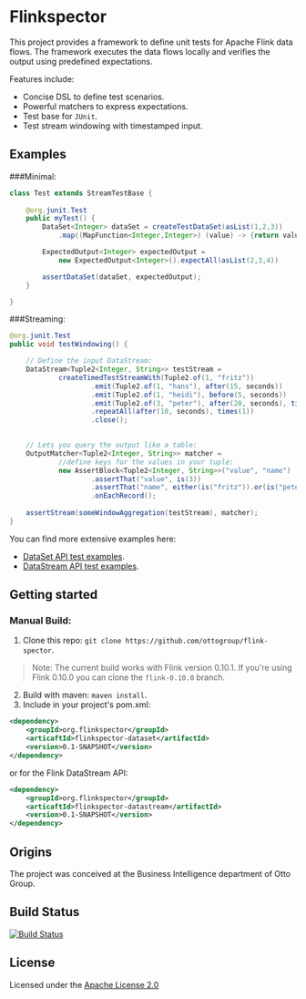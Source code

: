 # Flinkspector

This project provides a framework to define unit tests for Apache Flink data flows.
The framework executes the data flows locally and verifies the output using predefined expectations. 

Features include:
- Concise DSL to define test scenarios.
- Powerful matchers to express expectations.
- Test base for `JUnit`.
- Test stream windowing with timestamped input.

## Examples

###Minimal:
```java
class Test extends StreamTestBase {
    
    @org.junit.Test
    public myTest() {
		DataSet<Integer> dataSet = createTestDataSet(asList(1,2,3))
		    .map((MapFunction<Integer,Integer>) (value) -> {return value + 1});

		ExpectedOutput<Integer> expectedOutput = 
		    new ExpectedOutput<Integer>().expectAll(asList(2,3,4))

		assertDataSet(dataSet, expectedOutput);
    }

}
```

###Streaming: 
```java
@org.junit.Test
public void testWindowing() {

	// Define the input DataStream:	
	DataStream<Tuple2<Integer, String>> testStream =
			createTimedTestStreamWith(Tuple2.of(1, "fritz"))
					.emit(Tuple2.of(1, "hans"), after(15, seconds))	
					.emit(Tuple2.of(1, "heidi"), before(5, seconds))	
					.emit(Tuple2.of(3, "peter"), after(20, seconds), times(10))	
					.repeatAll(after(10, seconds), times(1))
					.close();

		
	// Lets you query the output like a table:
	OutputMatcher<Tuple2<Integer, String>> matcher =
			//define keys for the values in your tuple:
			new AssertBlock<Tuple2<Integer, String>>("value", "name")
					.assertThat("value", is(3))
					.assertThat("name", either(is("fritz")).or(is("peter")))
					.onEachRecord();
	
	assertStream(someWindowAggregation(testStream), matcher);
}
```

You can find more extensive examples here: 
* [DataSet API test examples](flinkspector-dataset/src/test/java/org/flinkspector/dataset/examples).
* [DataStream API test examples](flinkspector-datastream/src/test/java/org/flinkspector/datastream/examples).

## Getting started

### Manual Build:
1. Clone this repo: `git clone https://github.com/ottogroup/flink-spector`.

> Note: The current build works with Flink version 0.10.1.
> If you're using Flink 0.10.0 you can clone the `flink-0.10.0` branch.

2. Build with maven: `maven install`.
3. Include in your project's pom.xml: 
```xml
<dependency>
    <groupId>org.flinkspector</groupId>
    <articaftId>flinkspector-dataset</artifactId>
    <version>0.1-SNAPSHOT</version>
</dependency>
```
or for the Flink DataStream API:
    
```xml
<dependency>
    <groupId>org.flinkspector</groupId>
    <articaftId>flinkspector-datastream</artifactId>
    <version>0.1-SNAPSHOT</version>
</dependency>
```


## Origins
The project was conceived at the Business Intelligence department of Otto Group.

## Build Status

[![Build Status](https://travis-ci.org/ottogroup/flink-spector.svg?branch=master)](https://travis-ci.org/ottogroup/flink-spector)

## License
Licensed under the [Apache License 2.0](https://github.com/ottogroup/schedoscope/blob/master/LICENSE)
